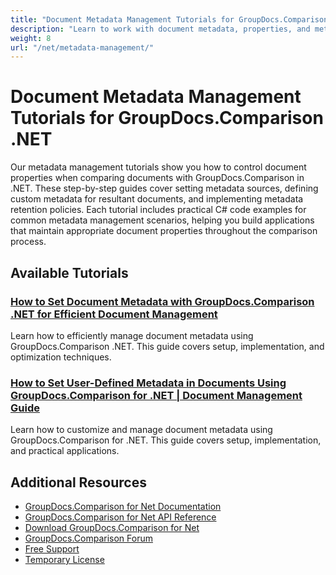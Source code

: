 ```yaml
---
title: "Document Metadata Management Tutorials for GroupDocs.Comparison .NET"
description: "Learn to work with document metadata, properties, and metadata configuration in comparison results with GroupDocs.Comparison for .NET."
weight: 8
url: "/net/metadata-management/"
---
```


# Document Metadata Management Tutorials for GroupDocs.Comparison .NET

Our metadata management tutorials show you how to control document properties when comparing documents with GroupDocs.Comparison in .NET. These step-by-step guides cover setting metadata sources, defining custom metadata for resultant documents, and implementing metadata retention policies. Each tutorial includes practical C# code examples for common metadata management scenarios, helping you build applications that maintain appropriate document properties throughout the comparison process.

## Available Tutorials

### [How to Set Document Metadata with GroupDocs.Comparison .NET for Efficient Document Management](./guide-groupdocs-comparison-net-metadata-setting/)
Learn how to efficiently manage document metadata using GroupDocs.Comparison .NET. This guide covers setup, implementation, and optimization techniques.

### [How to Set User-Defined Metadata in Documents Using GroupDocs.Comparison for .NET | Document Management Guide](./set-user-defined-metadata-groupdocs-comparison-net/)
Learn how to customize and manage document metadata using GroupDocs.Comparison for .NET. This guide covers setup, implementation, and practical applications.

## Additional Resources

- [GroupDocs.Comparison for Net Documentation](https://docs.groupdocs.com/comparison/net/)
- [GroupDocs.Comparison for Net API Reference](https://reference.groupdocs.com/comparison/net/)
- [Download GroupDocs.Comparison for Net](https://releases.groupdocs.com/comparison/net/)
- [GroupDocs.Comparison Forum](https://forum.groupdocs.com/c/comparison)
- [Free Support](https://forum.groupdocs.com/)
- [Temporary License](https://purchase.groupdocs.com/temporary-license/)

